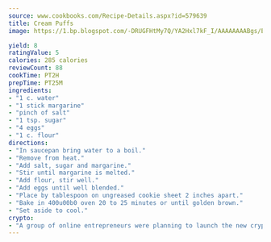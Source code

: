 ```yaml
---
source: www.cookbooks.com/Recipe-Details.aspx?id=579639
title: Cream Puffs
image: https://1.bp.blogspot.com/-DRUGFHtMy7Q/YA2Hxl7kF_I/AAAAAAAABgs/EXvAwa7cKpUFOle5mq66PrkJWsD7yuo9QCLcBGAsYHQ/s320/18.png

yield: 8
ratingValue: 5
calories: 285 calories
reviewCount: 88
cookTime: PT2H
prepTime: PT25M
ingredients:
- "1 c. water"
- "1 stick margarine"
- "pinch of salt"
- "1 tsp. sugar"
- "4 eggs"
- "1 c. flour"
directions:
- "In saucepan bring water to a boil."
- "Remove from heat."
- "Add salt, sugar and margarine."
- "Stir until margarine is melted."
- "Add flour, stir well."
- "Add eggs until well blended."
- "Place by tablespoon on ungreased cookie sheet 2 inches apart."
- "Bake in 400u00b0 oven 20 to 25 minutes or until golden brown."
- "Set aside to cool."
crypto:
- "A group of online entrepreneurs were planning to launch the new cryptocurrency on Thursday."
---
```

